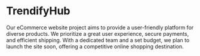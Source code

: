 # TrendifyHub
Our eCommerce website project aims to provide a user-friendly platform for diverse products. We prioritize a great user experience, secure payments, and efficient shipping. With a dedicated team and a set budget, we plan to launch the site soon, offering a competitive online shopping destination.
